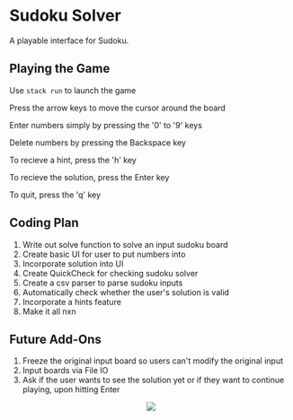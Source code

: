 # Sudoku Solver
A playable interface for Sudoku. 

## Playing the Game

Use `stack run` to launch the game

Press the arrow keys to move the cursor around the board

Enter numbers simply by pressing the '0' to '9' keys 

Delete numbers by pressing the Backspace key 

To recieve a hint, press the 'h' key

To recieve the solution, press the Enter key 

To quit, press the 'q' key 

## Coding Plan 
1) Write out solve function to solve an input sudoku board 
2) Create basic UI for user to put numbers into 
3) Incorporate solution into UI 
4) Create QuickCheck for checking sudoku solver 
5) Create a csv parser to parse sudoku inputs 
6) Automatically check whether the user's solution is valid
7) Incorporate a hints feature 
8) Make it all nxn

## Future Add-Ons
1) Freeze the original input board so users can't modify the original input 
2) Input boards via File IO
3) Ask if the user wants to see the solution yet or if they want to continue playing, upon hitting Enter

<p align="center">
  <img src="./docs/img/example.gif"/>
</p>
